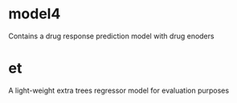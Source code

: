 # model4
Contains a drug response prediction model with drug enoders


# et
A light-weight extra trees regressor model for evaluation purposes